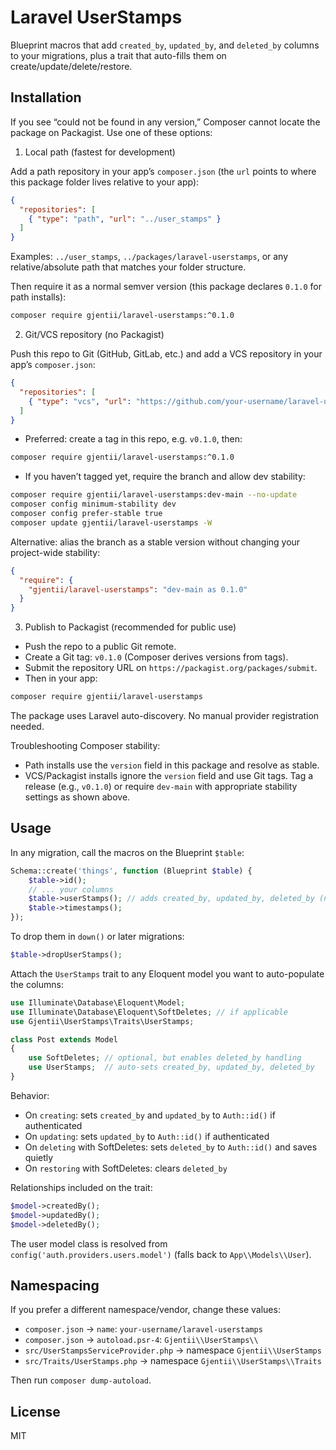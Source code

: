 # Laravel UserStamps

Blueprint macros that add `created_by`, `updated_by`, and `deleted_by` columns to your migrations, plus a trait that auto-fills them on create/update/delete/restore.

## Installation

If you see “could not be found in any version,” Composer cannot locate the package on Packagist. Use one of these options:

1) Local path (fastest for development)

Add a path repository in your app’s `composer.json` (the `url` points to where this package folder lives relative to your app):

```json
{
  "repositories": [
    { "type": "path", "url": "../user_stamps" }
  ]
}
```

Examples: `../user_stamps`, `../packages/laravel-userstamps`, or any relative/absolute path that matches your folder structure.

Then require it as a normal semver version (this package declares `0.1.0` for path installs):

```bash
composer require gjentii/laravel-userstamps:^0.1.0
```

2) Git/VCS repository (no Packagist)

Push this repo to Git (GitHub, GitLab, etc.) and add a VCS repository in your app’s `composer.json`:

```json
{
  "repositories": [
    { "type": "vcs", "url": "https://github.com/your-username/laravel-userstamps.git" }
  ]
}
```

- Preferred: create a tag in this repo, e.g. `v0.1.0`, then:

```bash
composer require gjentii/laravel-userstamps:^0.1.0
```

- If you haven’t tagged yet, require the branch and allow dev stability:

```bash
composer require gjentii/laravel-userstamps:dev-main --no-update
composer config minimum-stability dev
composer config prefer-stable true
composer update gjentii/laravel-userstamps -W
```

Alternative: alias the branch as a stable version without changing your project-wide stability:

```json
{
  "require": {
    "gjentii/laravel-userstamps": "dev-main as 0.1.0"
  }
}
```

3) Publish to Packagist (recommended for public use)

- Push the repo to a public Git remote.
- Create a Git tag: `v0.1.0` (Composer derives versions from tags).
- Submit the repository URL on `https://packagist.org/packages/submit`.
- Then in your app:

```bash
composer require gjentii/laravel-userstamps
```

The package uses Laravel auto-discovery. No manual provider registration needed.

Troubleshooting Composer stability:
- Path installs use the `version` field in this package and resolve as stable.
- VCS/Packagist installs ignore the `version` field and use Git tags. Tag a release (e.g., `v0.1.0`) or require `dev-main` with appropriate stability settings as shown above.

## Usage

In any migration, call the macros on the Blueprint `$table`:

```php
Schema::create('things', function (Blueprint $table) {
    $table->id();
    // ... your columns
    $table->userStamps(); // adds created_by, updated_by, deleted_by (nullable, unsignedBigInteger)
    $table->timestamps();
});
```

To drop them in `down()` or later migrations:

```php
$table->dropUserStamps();
```

Attach the `UserStamps` trait to any Eloquent model you want to auto-populate the columns:

```php
use Illuminate\Database\Eloquent\Model;
use Illuminate\Database\Eloquent\SoftDeletes; // if applicable
use Gjentii\UserStamps\Traits\UserStamps;

class Post extends Model
{
    use SoftDeletes; // optional, but enables deleted_by handling
    use UserStamps;  // auto-sets created_by, updated_by, deleted_by
}
```

Behavior:
- On `creating`: sets `created_by` and `updated_by` to `Auth::id()` if authenticated
- On `updating`: sets `updated_by` to `Auth::id()` if authenticated
- On `deleting` with SoftDeletes: sets `deleted_by` to `Auth::id()` and saves quietly
- On `restoring` with SoftDeletes: clears `deleted_by`

Relationships included on the trait:

```php
$model->createdBy();
$model->updatedBy();
$model->deletedBy();
```

The user model class is resolved from `config('auth.providers.users.model')` (falls back to `App\\Models\\User`).

## Namespacing

If you prefer a different namespace/vendor, change these values:

- `composer.json` -> `name`: `your-username/laravel-userstamps`
- `composer.json` -> `autoload.psr-4`: `Gjentii\\UserStamps\\`
- `src/UserStampsServiceProvider.php` -> namespace `Gjentii\\UserStamps`
- `src/Traits/UserStamps.php` -> namespace `Gjentii\\UserStamps\\Traits`

Then run `composer dump-autoload`.

## License

MIT
